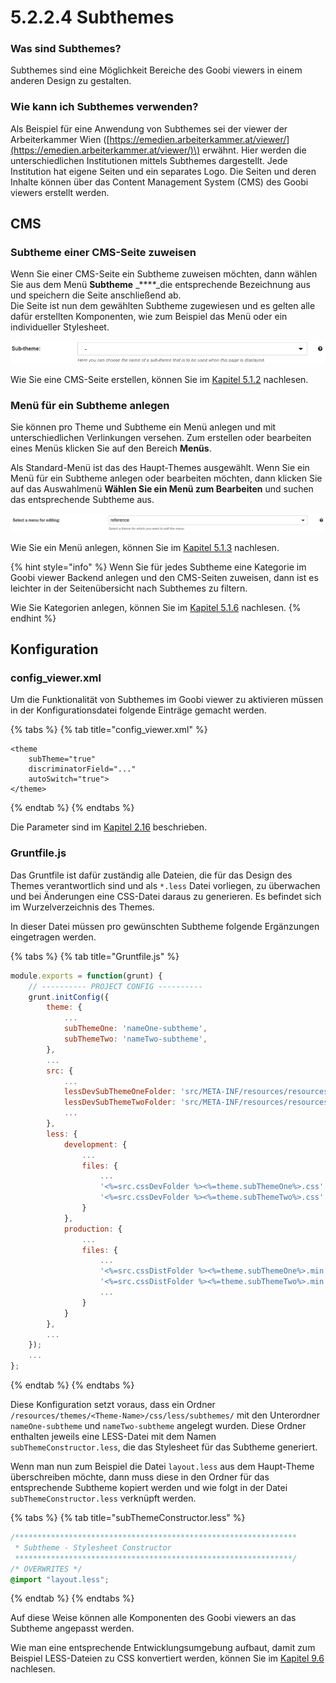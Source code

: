 # 5.2.2.4 Subthemes

### Was sind Subthemes?

Subthemes sind eine Möglichkeit Bereiche des Goobi viewers in einem anderen Design zu gestalten. 

### Wie kann ich Subthemes verwenden?

Als Beispiel für eine Anwendung von Subthemes sei der viewer der Arbeiterkammer Wien \([https://emedien.arbeiterkammer.at/viewer/](https://emedien.arbeiterkammer.at/viewer/)\) erwähnt. Hier werden die unterschiedlichen Institutionen mittels Subthemes dargestellt. Jede Institution hat eigene Seiten und ein separates Logo. Die Seiten und deren Inhalte können über das Content Management System \(CMS\) des Goobi viewers erstellt werden.

## CMS

### Subtheme einer CMS-Seite zuweisen

Wenn Sie einer CMS-Seite ein Subtheme zuweisen möchten, dann wählen Sie aus dem Menü **Subtheme** _****_die entsprechende Bezeichnung aus und speichern die Seite anschließend ab.   
Die Seite ist nun dem gewählten Subtheme zugewiesen und es gelten alle dafür erstellten Komponenten, wie zum Beispiel das Menü oder ein individueller Stylesheet.

![](../../../.gitbook/assets/5.2.2.4.png)

Wie Sie eine CMS-Seite erstellen, können Sie im [Kapitel 5.1.2](./) nachlesen.

### Menü für ein Subtheme anlegen

Sie können pro Theme und Subtheme ein Menü anlegen und mit unterschiedlichen Verlinkungen versehen. Zum erstellen oder bearbeiten eines Menüs klicken Sie auf den Bereich **Menüs**.

Als Standard-Menü ist das des Haupt-Themes ausgewählt. Wenn Sie ein Menü für ein Subtheme anlegen oder bearbeiten möchten, dann klicken Sie auf das Auswahlmenü **Wählen Sie ein Menü zum Bearbeiten** und suchen das entsprechende Subtheme aus.

![](../../../.gitbook/assets/5.2.2.4-1.png)

Wie Sie ein Menü anlegen, können Sie im [Kapitel 5.1.3](../5.2.6.md) nachlesen.

{% hint style="info" %}
Wenn Sie für jedes Subtheme eine Kategorie im Goobi viewer Backend anlegen und den CMS-Seiten zuweisen, dann ist es leichter in der Seitenübersicht nach Subthemes zu filtern.

Wie Sie Kategorien anlegen, können Sie im [Kapitel 5.1.6](../5.2.3.md) nachlesen.
{% endhint %}

## Konfiguration

### config\_viewer.xml

Um die Funktionalität von Subthemes im Goobi viewer zu aktivieren müssen in der Konfigurationsdatei folgende Einträge gemacht werden.

{% tabs %}
{% tab title="config\_viewer.xml" %}
```markup
<theme 
    subTheme="true" 
    discriminatorField="..." 
    autoSwitch="true">
</theme>
```
{% endtab %}
{% endtabs %}

Die Parameter sind im [Kapitel 2.16](../../../2/2.16/) beschrieben.

### Gruntfile.js

Das Gruntfile ist dafür zuständig alle Dateien, die für das Design des Themes verantwortlich sind und als `*.less` Datei vorliegen, zu überwachen und bei Änderungen eine CSS-Datei daraus zu generieren. Es befindet sich im Wurzelverzeichnis des Themes. 

In dieser Datei müssen pro gewünschten Subtheme folgende Ergänzungen eingetragen werden.

{% tabs %}
{% tab title="Gruntfile.js" %}
```javascript
module.exports = function(grunt) {
	// ---------- PROJECT CONFIG ----------
    grunt.initConfig({
        theme: {
            ...
            subThemeOne: 'nameOne-subtheme',
            subThemeTwo: 'nameTwo-subtheme',
        },
        ...
        src: {
            ...
            lessDevSubThemeOneFolder: 'src/META-INF/resources/resources/themes/<%=theme.name%>/css/less/subthemes/<%=theme.subThemeOne%>/',
            lessDevSubThemeTwoFolder: 'src/META-INF/resources/resources/themes/<%=theme.name%>/css/less/subthemes/<%=theme.subThemeTwo%>/',
            ...
        },
        less: {
            development: {
                ...
                files: {
                    ...
                    '<%=src.cssDevFolder %><%=theme.subThemeOne%>.css': '<%=src.lessDevSubThemeOneFolder%>subThemeConstructor.less',
                    '<%=src.cssDevFolder %><%=theme.subThemeTwo%>.css': '<%=src.lessDevSubThemeTwoFolder%>subThemeConstructor.less',
                }
            },
            production: {
                ...
                files: {
                    ...
                    '<%=src.cssDistFolder %><%=theme.subThemeOne%>.min.css': '<%=src.lessDevSubThemeOneFolder%>subThemeConstructor.less',
                    '<%=src.cssDistFolder %><%=theme.subThemeTwo%>.min.css': '<%=src.lessDevSubThemeTwoFolder%>subThemeConstructor.less',
                    ...
                }
            }
        },
        ...
    });
    ...
};
```
{% endtab %}
{% endtabs %}

Diese Konfiguration setzt voraus, dass ein Ordner `/resources/themes/<Theme-Name>/css/less/subthemes/` mit den Unterordner `nameOne-subtheme` und `nameTwo-subtheme` angelegt wurden. Diese Ordner enthalten jeweils eine LESS-Datei mit dem Namen `subThemeConstructor.less`, die das Stylesheet für das Subtheme generiert.

Wenn man nun zum Beispiel die Datei `layout.less` aus dem Haupt-Theme überschreiben möchte, dann muss diese in den Ordner für das entsprechende Subtheme kopiert werden und wie folgt in der Datei `subThemeConstructor.less` verknüpft werden.

{% tabs %}
{% tab title="subThemeConstructor.less" %}
```css
/***************************************************************
 * Subtheme - Stylesheet Constructor
 **************************************************************/
/* OVERWRITES */
@import "layout.less";
```
{% endtab %}
{% endtabs %}

Auf diese Weise können alle Komponenten des Goobi viewers an das Subtheme angepasst werden.

Wie man eine entsprechende Entwicklungsumgebung aufbaut, damit zum Beispiel LESS-Dateien zu CSS konvertiert werden, können Sie im [Kapitel 9.6](../../../8/8.6/) nachlesen.










